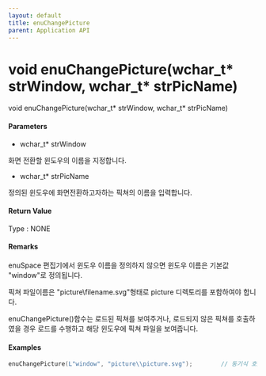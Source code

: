 ```yaml
---
layout: default
title: enuChangePicture
parent: Application API
---
```

# void enuChangePicture\(wchar\_t\* strWindow, wchar\_t\* strPicName\)

void enuChangePicture\(wchar\_t\* strWindow, wchar\_t\* strPicName\)

#### Parameters

* wchar\_t\* strWindow

화면 전환할 윈도우의 이름을 지정합니다.

* wchar\_t\* strPicName

정의된 윈도우에 화면전환하고자하는 픽쳐의 이름을 입력합니다.

#### Return Value

Type : NONE

#### Remarks

enuSpace 편집기에서 윈도우 이름을 정의하지 않으면 윈도우 이름은 기본값 "window"로 정의됩니다.

픽쳐 파일이름은 "picture\filename.svg"형태로 picture 디렉토리를 포함하여야 합니다.

enuChangePicture\(\)함수는 로드된 픽쳐를 보여주거나, 로드되지 않은 픽쳐를 호출하였을 경우 로드를 수행하고 해당 윈도우에 픽쳐 파일을 보여줍니다.

#### Examples

```cpp
enuChangePicture(L"window", "picture\\picture.svg");        // 동기식 호출
```



